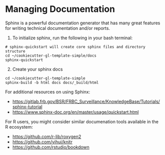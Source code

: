 # Managing Documentation

Sphinx is a powerful documentation generator that has many great features for writing
technical documentation and/or reports.

1. To initialize sphinx, run the following in your bash terminal:

```
# sphinx-quickstart will create core sphinx files and directory structure
cd ~/cookiecutter-gl-template-simple/docs
sphinx-quickstart
```

2. Create your sphinx docs

```
cd ~/cookiecutter-gl-template-simple
sphinx-build -b html docs docs/_build/html
```

For additional resources on using Sphinx:

* https://gitlab.frb.gov/BSR/FRBC_Surveillance/KnowledgeBase/Tutorials/sphinx-tutorial
* https://www.sphinx-doc.org/en/master/usage/quickstart.html

For R users, you might consider similar documenation tools available in the R ecosystem:
* https://github.com/r-lib/roxygen2
* https://github.com/yihui/knitr
* https://github.com/rstudio/bookdown

